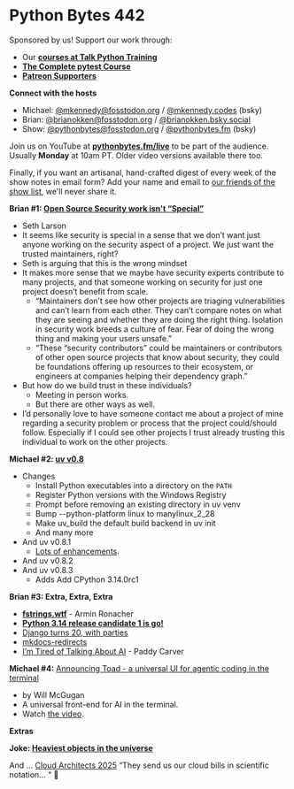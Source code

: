 # Python Bytes 442

Sponsored by us! Support our work through:

- Our [**courses at Talk Python Training**](https://training.talkpython.fm/)
- [**The Complete pytest Course**](https://courses.pythontest.com/p/the-complete-pytest-course)
- [**Patreon Supporters**](https://www.patreon.com/pythonbytes)

**Connect with the hosts**

- Michael: [@mkennedy@fosstodon.org](https://fosstodon.org/@mkennedy) / [@mkennedy.codes](https://bsky.app/profile/mkennedy.codes) (bsky)
- Brian: [@brianokken@fosstodon.org](https://fosstodon.org/@brianokken) / [@brianokken.bsky.social](https://bsky.app/profile/brianokken.bsky.social)
- Show: [@pythonbytes@fosstodon.org](https://fosstodon.org/@pythonbytes) / [@pythonbytes.fm](https://bsky.app/profile/pythonbytes.fm) (bsky)

Join us on YouTube at [**pythonbytes.fm/live**](https://pythonbytes.fm/stream/live) to be part of the audience. Usually **Monday** at 10am PT. Older video versions available there too.

Finally, if you want an artisanal, hand-crafted digest of every week of the show notes in email form? Add your name and email to [our friends of the show list](https://pythonbytes.fm/friends-of-the-show), we'll never share it.

**Brian #1: [Open Source Security work isn't “Special”](https://sethmlarson.dev/security-work-isnt-special)**

- Seth Larson
- It seems like security is special in a sense that we don’t want just anyone working on the security aspect of a project. We just want the trusted maintainers, right?
- Seth is arguing that this is the wrong mindset
- It makes more sense that we maybe have security experts contribute to many projects, and that someone working on security for just one project doesn’t benefit from scale.
  - “Maintainers don’t see how other projects are triaging vulnerabilities and can’t learn from each other. They can’t compare notes on what they are seeing and whether they are doing the right thing. Isolation in security work breeds a culture of fear. Fear of doing the wrong thing and making your users unsafe.”
  - “These “security contributors” could be maintainers or contributors of other open source projects that know about security, they could be foundations offering up resources to their ecosystem, or engineers at companies helping their dependency graph.”
- But how do we build trust in these individuals?
  - Meeting in person works.
  - But there are other ways as well.
- I’d personally love to have someone contact me about a project of mine regarding a security problem or process that the project could/should follow. Especially if I could see other projects I trust already trusting this individual to work on the other projects.

**Michael #2: [uv v0.8](https://github.com/astral-sh/uv/releases/tag/0.8.0)**

- Changes
  - Install Python executables into a directory on the `PATH`
  - Register Python versions with the Windows Registry
  - Prompt before removing an existing directory in uv venv
  - Bump --python-platform linux to manylinux_2_28
  - Make uv_build the default build backend in uv init
  - And many more
- And uv v0.8.1
  - [Lots of enhancements](https://github.com/astral-sh/uv/releases/tag/0.8.1).
- And uv v0.8.2
- And uv v0.8.3
  - Adds Add CPython 3.14.0rc1

**Brian #3: Extra, Extra, Extra**

- [**fstrings.wtf**](https://fstrings.wtf) - Armin Ronacher
- [**Python 3.14 release candidate 1 is go!**](https://discuss.python.org/t/python-3-14-release-candidate-1-is-go/99754)
- [Django turns 20, with parties](https://birthday20.djangoproject.com)
- [mkdocs-redirects](https://pypi.org/project/mkdocs-redirects/)
- [I’m Tired of Talking About AI](https://paddy.carvers.com/posts/2025/07/ai/) - Paddy Carver

**Michael #4:** [Announcing Toad - a universal UI for agentic coding in the terminal](https://willmcgugan.github.io/announcing-toad/)

- by Will McGugan
- A universal front-end for AI in the terminal.
- Watch [the video](https://www.youtube.com/watch?v=EKsCS54xduo).

**Extras**

**Joke: [Heaviest objects in the universe](https://www.reddit.com/r/programminghumor/comments/1m5ptu5/heaviest_objects_in_the_universe/)**

And … [Cloud Architects 2025](https://www.youtube.com/watch?v=rXPpkzdS-q4&ab_channel=Programmersarealsohuman) “They send us our cloud bills in scientific notation… “ 🙂